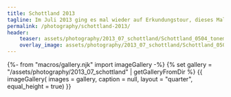 ```yaml
---
title: Schottland 2013
tagline: Im Juli 2013 ging es mal wieder auf Erkundungstour, dieses Mal nach Schottland. Highland- und Whiskytour inklusive^^ 
permalink: /photography/schottland-2013/
header:
    teaser: assets/photography/2013_07_schottland/Schottland_0504_tonemapped.jpg
    overlay_image: assets/photography/2013_07_schottland/Schottland_0504_tonemapped.jpg
---
```

{%- from "macros/gallery.njk" import imageGallery -%}
{% set gallery = "/assets/photography/2013_07_schottland" | getGalleryFromDir %}
{{ imageGallery(
    images = gallery,
    caption = null,
    layout = "quarter",
    equal_height = true) }}